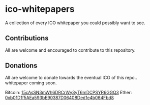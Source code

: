# ico-whitepapers
A collection of every ICO whitepaper you could possibly want to see.

## Contributions

All are welcome and encouraged to contribute to this repository.

## Donations

All are welcome to donate towards the eventual ICO of this repo.. whitepaper coming soon.

Bitcoin: [15cAsSN3mWh6DRCrWy3yT6mDCPSYR6GGQ3](https://tradeblock.com/bitcoin/address/15cAsSN3mWh6DRCrWy3yT6mDCPSYR6GGQ3)
Ether: [0xb01D1f5AEa593bE90387D06408Ded1e4b064Fbd8](https://etherscan.io/address/0xb01D1f5AEa593bE90387D06408Ded1e4b064Fbd8)
